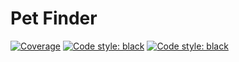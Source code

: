 # Pet Finder

[![Coverage](https://codecov.io/gh/amaralbf/pet-finder/branch/main/graphs/badge.svg)](https://codecov.io/gh/amaralbf/pet-finder)
[![Code style: black](https://img.shields.io/badge/python-3.6%20%7C%203.7%20%7C%203.8%20%7C%203.9-blue)](https://img.shields.io/badge/python-3.9-blue)
[![Code style: black](https://img.shields.io/badge/code%20style-black-000000.svg)](https://github.com/psf/black)

